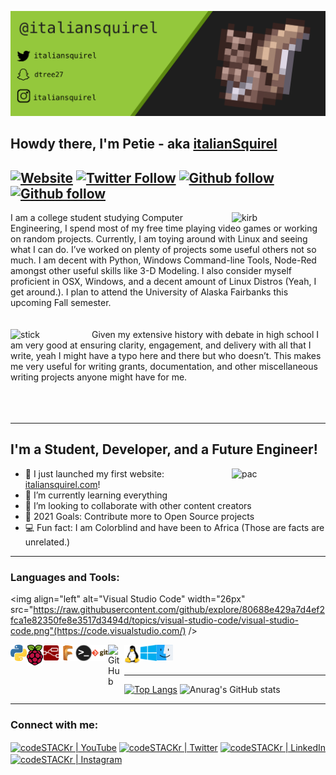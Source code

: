 ![banner](https://github.com/ItalianSquirel/ItalianSquirel/raw/main/IMG_0021.PNG)

## Howdy there, I'm Petie - aka [italianSquirel](italiansquirel.com)
[![Website](https://img.shields.io/website?down_message=Down&label=italiansquirel.com&style=for-the-badge&up_message=Up&url=https%3A%2F%2Fitaliansquirel.com%2F)](https://italiansquirel.com)
[![Twitter Follow](https://img.shields.io/twitter/follow/italiansquirel?color=%09%231DA1F2&style=for-the-badge)](https://twitter.com/italiansquirel)
[![Github follow](https://img.shields.io/github/followers/italiansquirel?color=black&label=my%20GitHUb&style=for-the-badge)](https://github.com/ItalianSquirel)
[![Github follow](https://img.shields.io/reddit/subreddit-subscribers/RetroPie?style=for-the-badge)](https://www.reddit.com/r/RetroPie/)
---

<img align="right" alt="kirb" width="150px" src="https://media.tenor.com/images/e201f39e67bec6139d6394d7c3925dd3/tenor.gif" />
I am a college student studying Computer Engineering, I spend most of my free time playing video games or working on random projects. Currently, I am toying around with Linux and seeing what I can do. I’ve worked on plenty of projects some useful others not so much. I am decent with Python, Windows Command-line Tools, Node-Red amongst other useful skills like 3-D Modeling. I also consider myself proficient in OSX, Windows, and a decent amount of Linux Distros (Yeah, I get around.). I plan to attend the University of Alaska Fairbanks this upcoming Fall semester.

<br />
<br />
<br />

<img align="left" alt="stick" width="130px" src="https://media.tenor.com/images/f7fcf0b5fa9ec19ce8abfb29bcd851eb/tenor.gif" />
Given my extensive history with debate in high school I am very good at ensuring clarity, engagement, and delivery with all that I write, yeah I might have a typo here and there but who doesn’t. This makes me very useful for writing grants, documentation, and other miscellaneous writing projects anyone might have for me.


<br />
<br />
<br />
<br />


---

## I'm a Student, Developer, and a Future Engineer!

<img align="right" alt="pac" width="150px" src="https://64.media.tumblr.com/746f62e3c4f1c00d79a059eb2d334175/tumblr_mz4uhyqNRC1qegdapo1_500.gif" />

- 🦀 I just launched my first website: [italiansquirel.com](italiansquirel.com)!
- 🍳 I’m currently learning everything
- 🌋 I’m looking to collaborate with other content creators
- 👾 2021 Goals: Contribute more to Open Source projects
- 💻 Fun fact: I am Colorblind and have been to Africa (Those are facts are unrelated.)
---


### Languages and Tools:

<img align="left" alt="Visual Studio Code" width="26px" src="https://raw.githubusercontent.com/github/explore/80688e429a7d4ef2fca1e82350fe8e3517d3494d/topics/visual-studio-code/visual-studio-code.png"(https://code.visualstudio.com/) />

<img align="left" alt="Python" width="26px" src="https://github.com/ItalianSquirel/ItalianSquirel/raw/main/768px-Python-logo-notext.svg.png" />

<img align="left" alt="Rpi" width="26px" src="https://github.com/ItalianSquirel/ItalianSquirel/raw/main/raspberry-pi.png" />

<img align="left" alt="NodeRED" width="26px" src="https://github.com/ItalianSquirel/ItalianSquirel/raw/main/B80E510F-0190-460B-AAB6-4073CD55CD7A.png" />

<img align="left" alt="Fusion360" width="26px" src="https://github.com/ItalianSquirel/ItalianSquirel/raw/main/fusion360-5d76c87271.png" />

<img align="left" alt="Terminal" width="26px" src="https://raw.githubusercontent.com/github/explore/80688e429a7d4ef2fca1e82350fe8e3517d3494d/topics/terminal/terminal.png" />

<img align="left" alt="Git" width="26px" src="https://raw.githubusercontent.com/github/explore/80688e429a7d4ef2fca1e82350fe8e3517d3494d/topics/git/git.png" />

<img align="left" alt="GitHub" width="26px" src="https://image.flaticon.com/icons/png/512/25/25231.png" />

<img align="left" alt="Linux" width="26px" src="https://github.com/ItalianSquirel/ItalianSquirel/raw/main/LINUX.png" />

<img align="left" alt="Windows" width="26px" src="https://github.com/ItalianSquirel/ItalianSquirel/raw/main/windows.png" />

<img align="left" alt="MacOS" width="26px" src="https://github.com/ItalianSquirel/ItalianSquirel/raw/main/macos.png" />

<br />
<br />

---

[![Top Langs](https://github-readme-stats.vercel.app/api/top-langs/?username=ItalianSquirel&layout=compact)](https://github.com/anuraghazra/github-readme-stats) ![Anurag's GitHub stats](https://github-readme-stats.vercel.app/api?username=ItalianSquirel&show_icons=true&theme=dark)


---

### Connect with me:

[<img align=center alt="codeSTACKr | YouTube" width="22px" src="https://cdn.jsdelivr.net/npm/simple-icons@v3/icons/youtube.svg" />][youtube]
[<img align=center alt="codeSTACKr | Twitter" width="22px" src="https://cdn.jsdelivr.net/npm/simple-icons@v3/icons/twitter.svg" />][twitter]
[<img align=center alt="codeSTACKr | LinkedIn" width="22px" src="https://cdn.jsdelivr.net/npm/simple-icons@v3/icons/linkedin.svg" />][linkedin]
[<img align=center alt="codeSTACKr | Instagram" width="22px" src="https://cdn.jsdelivr.net/npm/simple-icons@v3/icons/instagram.svg" />][instagram]


[website]: https://italiansquirel.com
[twitter]: https://twitter.com/italiansquirel
[youtube]: https://www.youtube.com/channel/UC-NrAPcLX-hGvYqYjyZBEVQ
[instagram]: https://www.instagram.com/italiansquirel/
[linkedin]: https://www.linkedin.com/in/petie-deveer-b2216b142/
[webdevplaylist]: https://www.youtube.com/playlist?list=PLkwxH9e_vrAJ0WbEsFA9W3I1W-g_BTsbt
[jsplaylist]: https://www.youtube.com/playlist?list=PLkwxH9e_vrALRJKu7wfXby3MKeflhTu6B
[cssplaylist]: https://www.youtube.com/playlist?list=PLkwxH9e_vrALSdvZuEh6gqQdmDoDIoqz4
[reactplaylist]: https://www.youtube.com/playlist?list=PLkwxH9e_vrAK4TdffpxKY3QGyHCpxFcQ0

